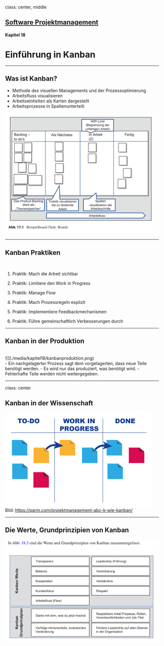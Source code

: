 class: center, middle

## [Software Projektmanagement](index.html)

#### Kapitel 18

# Einführung in Kanban



---
## Was ist Kanban?
- Methode des visuellen Managements und der Prozessoptimierung
- Arbeitsfluss visualisieren
- Arbeitseinheiten als Karten dargestellt
- Arbeitsprozesse in Spaltenunterteilt

![](./media/kapitel18/Task-Board.png)

---
## Kanban Praktiken
<br>

1. Praktik: Mach die Arbeit sichtbar
   
2. Praktik: Limitiere den Work in Progress
   
3. Praktik: Manage Flow
   
4. Praktik: Mach Prozessregeln explizit
   
5. Praktik: Implementiere Feedbackmechanismen
   
6. Praktik: Führe gemeinschaftlich Verbesserungen durch

---
## Kanban in der Produktion
<br>
![](./media/kapitel18/kanbanproduktion.png)
<br>
- Ein nachgelagerter Prozess sagt dem vorgelagerten, dass neue Teile benötigt werden.
- Es wird nur das produziert, was benötigt wird.
- Fehlerhafte Teile werden nicht weitergegeben.


---
class: center
## Kanban in der Wissenschaft

![](./media/kapitel18/KanbanWissenschaft.png)
Bild: https://parm.com/projektmanagement-abc-k-wie-kanban/

---
## Die Werte, Grundprinzipien von Kanban

![](./media/kapitel18/kanbanwerte.png)